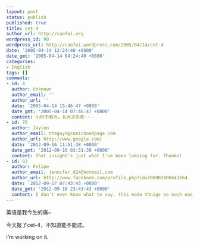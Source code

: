 ```yaml
---
layout: post
status: publish
published: true
title: cet-4
author_url: http://caofei.org
wordpress_id: 90
wordpress_url: http://caofei.wordpress.com/2005/04/14/cet-4
date: '2005-04-14 12:24:40 +0800'
date_gmt: '2005-04-14 04:24:40 +0800'
categories:
- English
tags: []
comments:
- id: 4
  author: Unknown
  author_email: ''
  author_url: ''
  date: '2005-04-14 15:46:47 +0800'
  date_gmt: '2005-04-14 07:46:47 +0800'
  content: 小时不努力，长大才伤悲····
- id: 76
  author: Jaylon
  author_email: theguys@comicbookpage.com
  author_url: http://www.google.com/
  date: '2012-09-16 11:51:38 +0800'
  date_gmt: '2012-09-16 03:51:38 +0800'
  content: That insight's just what I've been lokoing for. Thanks!
- id: 83
  author: Felipe
  author_email: jennifer_d24@hotmail.com
  author_url: http://www.facebook.com/profile.php?id=100003406641664
  date: '2012-09-17 07:43:43 +0800'
  date_gmt: '2012-09-16 23:43:43 +0800'
  content: I don't even know what to say, this made thnigs so much easier!
---
```

<div id="msgcns!66CD003054696B87!251" class="bvMsg">
<p>英语是我今生的痛~</p>
<p>今天报了cet-4，不知道能不能过。</p>
<p>i'm working on it.</p>
</div>
